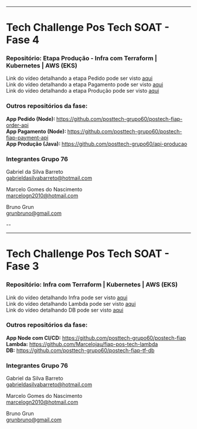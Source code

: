 -----
# Tech Challenge Pos Tech SOAT - Fase 4
### Repositório: Etapa Produção - Infra com Terraform | Kubernetes | AWS (EKS)

Link do vídeo detalhando a etapa Pedido pode ser visto <a href="#" target="_blank">aqui</a> <br>
Link do vídeo detalhando a etapa Pagamento pode ser visto <a href="https://www.youtube.com/watch?v=4ret1kL2kYU" target="_blank">aqui</a> <br>
Link do vídeo detalhando a etapa Produção pode ser visto <a href="https://www.youtube.com/watch?v=AzamHlOm1KM" target="_blank">aqui</a> <br>

### Outros repositórios da fase:
<b> App Pedido (Node): </b> https://github.com/posttech-grupo60/postech-fiap-order-api <br>
<b> App Pagamento (Node): </b> https://github.com/posttech-grupo60/postech-fiap-payment-api <br>
<b> App Produção (Java): </b> https://github.com/posttech-grupo60/api-producao <br>

### Integrantes Grupo 76

Gabriel da Silva Barreto<br>
gabrieldasilvabarreto@hotmail.com

Marcelo Gomes do Nascimento <br>
marcelogn2010@hotmail.com

Bruno Grun <br>
grunbruno@gmail.com


--

---
# Tech Challenge Pos Tech SOAT - Fase 3
### Repositório: Infra com Terraform | Kubernetes | AWS (EKS)

Link do vídeo detalhando Infra pode ser visto <a href="https://www.youtube.com/watch?v=NSo-g591sfc" target="_blank">aqui</a> <br>
Link do vídeo detalhando Lambda pode ser visto <a href="https://www.youtube.com/watch?v=bhSfoafsJRI" target="_blank">aqui</a> <br>
Link do vídeo detalhando DB pode ser visto <a href="https://youtu.be/zwMHTSwiaRA" target="_blank">aqui</a> <br>

### Outros repositórios da fase:
<b>App Node com CI/CD:</b> https://github.com/posttech-grupo60/postech-fiap<br>
<b>Lambda:</b> https://github.com/Marcelojau/fiap-pos-tech-lambda <br>
<b>DB:</b> https://github.com/posttech-grupo60/postech-fiap-tf-db

### Integrantes Grupo 76

Gabriel da Silva Barreto<br>
gabrieldasilvabarreto@hotmail.com

Marcelo Gomes do Nascimento <br>
marcelogn2010@hotmail.com

Bruno Grun <br>
grunbruno@gmail.com 
